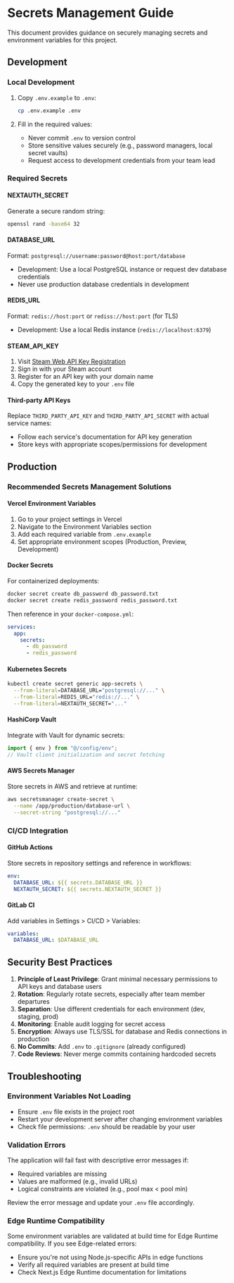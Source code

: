 # Secrets Management Guide

This document provides guidance on securely managing secrets and environment variables for this project.

## Development

### Local Development

1. Copy `.env.example` to `.env`:
   ```bash
   cp .env.example .env
   ```

2. Fill in the required values:
   - Never commit `.env` to version control
   - Store sensitive values securely (e.g., password managers, local secret vaults)
   - Request access to development credentials from your team lead

### Required Secrets

#### NEXTAUTH_SECRET
Generate a secure random string:
```bash
openssl rand -base64 32
```

#### DATABASE_URL
Format: `postgresql://username:password@host:port/database`
- Development: Use a local PostgreSQL instance or request dev database credentials
- Never use production database credentials in development

#### REDIS_URL
Format: `redis://host:port` or `rediss://host:port` (for TLS)
- Development: Use a local Redis instance (`redis://localhost:6379`)

#### STEAM_API_KEY
1. Visit [Steam Web API Key Registration](https://steamcommunity.com/dev/apikey)
2. Sign in with your Steam account
3. Register for an API key with your domain name
4. Copy the generated key to your `.env` file

#### Third-party API Keys
Replace `THIRD_PARTY_API_KEY` and `THIRD_PARTY_API_SECRET` with actual service names:
- Follow each service's documentation for API key generation
- Store keys with appropriate scopes/permissions for development

## Production

### Recommended Secrets Management Solutions

#### Vercel Environment Variables
1. Go to your project settings in Vercel
2. Navigate to the Environment Variables section
3. Add each required variable from `.env.example`
4. Set appropriate environment scopes (Production, Preview, Development)

#### Docker Secrets
For containerized deployments:
```bash
docker secret create db_password db_password.txt
docker secret create redis_password redis_password.txt
```

Then reference in your `docker-compose.yml`:
```yaml
services:
  app:
    secrets:
      - db_password
      - redis_password
```

#### Kubernetes Secrets
```bash
kubectl create secret generic app-secrets \
  --from-literal=DATABASE_URL="postgresql://..." \
  --from-literal=REDIS_URL="redis://..." \
  --from-literal=NEXTAUTH_SECRET="..."
```

#### HashiCorp Vault
Integrate with Vault for dynamic secrets:
```typescript
import { env } from "@/config/env";
// Vault client initialization and secret fetching
```

#### AWS Secrets Manager
Store secrets in AWS and retrieve at runtime:
```bash
aws secretsmanager create-secret \
  --name /app/production/database-url \
  --secret-string "postgresql://..."
```

### CI/CD Integration

#### GitHub Actions
Store secrets in repository settings and reference in workflows:
```yaml
env:
  DATABASE_URL: ${{ secrets.DATABASE_URL }}
  NEXTAUTH_SECRET: ${{ secrets.NEXTAUTH_SECRET }}
```

#### GitLab CI
Add variables in Settings > CI/CD > Variables:
```yaml
variables:
  DATABASE_URL: $DATABASE_URL
```

## Security Best Practices

1. **Principle of Least Privilege**: Grant minimal necessary permissions to API keys and database users
2. **Rotation**: Regularly rotate secrets, especially after team member departures
3. **Separation**: Use different credentials for each environment (dev, staging, prod)
4. **Monitoring**: Enable audit logging for secret access
5. **Encryption**: Always use TLS/SSL for database and Redis connections in production
6. **No Commits**: Add `.env` to `.gitignore` (already configured)
7. **Code Reviews**: Never merge commits containing hardcoded secrets

## Troubleshooting

### Environment Variables Not Loading
- Ensure `.env` file exists in the project root
- Restart your development server after changing environment variables
- Check file permissions: `.env` should be readable by your user

### Validation Errors
The application will fail fast with descriptive error messages if:
- Required variables are missing
- Values are malformed (e.g., invalid URLs)
- Logical constraints are violated (e.g., pool max < pool min)

Review the error message and update your `.env` file accordingly.

### Edge Runtime Compatibility
Some environment variables are validated at build time for Edge Runtime compatibility. If you see Edge-related errors:
- Ensure you're not using Node.js-specific APIs in edge functions
- Verify all required variables are present at build time
- Check Next.js Edge Runtime documentation for limitations
